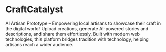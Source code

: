 # CraftCatalyst
AI Artisan Prototype – Empowering local artisans to showcase their craft in the digital world! Upload creations, generate AI-powered stories and descriptions, and share them effortlessly. Built with modern web technologies, this platform bridges tradition with technology, helping artisans reach a wider audience.
